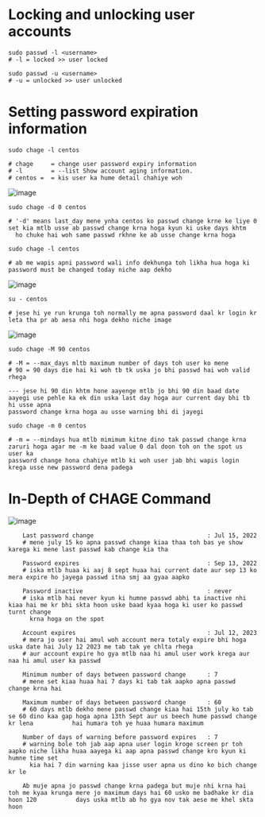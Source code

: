 # Locking and unlocking user accounts

    sudo passwd -l <username>
    # -l = locked >> user locked 
  
    sudo passwd -u <username>
    # -u = unlocked >> user unlocked
    
# Setting password expiration information

    sudo chage -l centos
    
    # chage     = change user password expiry information
    # -l        = --list Show account aging information. 
    # centos =  = kis user ka hume detail chahiye woh 
    
  ![image](https://user-images.githubusercontent.com/38901699/180714327-57c931c2-b838-4f4c-9d07-630a00e57b83.png)

    sudo chage -d 0 centos
    
    # '-d' means last_day mene ynha centos ko passwd change krne ke liye 0 set kia mtlb usse ab passwd change krna hoga kyun ki uske days khtm
      ho chuke hai woh same passwd rkhne ke ab usse change krna hoga 
    
    sudo chage -l centos
    
    # ab me wapis apni password wali info dekhunga toh likha hua hoga ki password must be changed today niche aap dekho 
    
  ![image](https://user-images.githubusercontent.com/38901699/180715897-76bd110d-1784-4b0c-8312-15bf2c852a1c.png)
      
    su - centos
    
    # jese hi ye run krunga toh normally me apna password daal kr login kr leta tha pr ab aesa nhi hoga dekho niche image 
    
  ![image](https://user-images.githubusercontent.com/38901699/180716418-1e31fcb4-52ae-46d6-9215-56980e4cbb7f.png)

    sudo chage -M 90 centos
    
    # -M = --max_days mltb maximum number of days toh user ko mene 
    # 90 = 90 days die hai ki woh tb tk uska jo bhi passwd hai woh valid rhega
    
    --- jese hi 90 din khtm hone aayenge mtlb jo bhi 90 din baad date aayegi use pehle ka ek din uska last day hoga aur current day bhi tb hi usse apna
    password change krna hoga au usse warning bhi di jayegi 
    
    sudo chage -m 0 centos
    
    # -m = --mindays hua mtlb mimimum kitne dino tak passwd change krna zaruri hoga agar me -m ke baad value 0 dal doon toh on the spot us user ka 
    password change hona chahiye mtlb ki woh user jab bhi wapis login krega usse new password dena padega

# In-Depth of CHAGE Command
![image](https://user-images.githubusercontent.com/38901699/189149494-00bc10e2-2efd-441c-8477-09c7aaf040df.png)
       
        Last password change					            : Jul 15, 2022
        # mene july 15 ko apna passwd change kiaa thaa toh bas ye show karega ki mene last passwd kab change kia tha
        
        Password expires					                : Sep 13, 2022
        # iska mtlb huaa ki aaj 8 sept huaa hai current date aur sep 13 ko mera expire ho jayega passwd itna smj aa gyaa aapko
        
        Password inactive					                : never
        # iska mtlb hai never kyun ki humne passwd abhi ta inactive nhi kiaa hai me kr bhi skta hoon uske baad kyaa hoga ki user ko passwd turnt change 
          krna hoga on the spot 
        
        Account expires						                : Jul 12, 2023
        # mera jo user hai amul woh account mera totaly expire bhi hoga uska date hai July 12 2023 me tab tak ye chlta rhega
        # aur account expire ho gya mtlb naa hi amul user work krega aur naa hi amul user ka passwd 
        
        Minimum number of days between password change		: 7
        # mene set kiaa huaa hai 7 days ki tab tak aapko apna passwd change krna hai 
        
        Maximum number of days between password change		: 60
        # 60 days mtlb dekho mene passwd change kiaa hai 15th july ko tab se 60 dino kaa gap hoga apna 13th Sept aur us beech hume passwd change kr lena           hai humara toh ye huaa humara maximum
        
        Number of days of warning before password expires	: 7
        # warning bole toh jab aap apna user login kroge screen pr toh aapko niche likha huaa aayega ki aap apna passwd change kro kyun ki humne time set 
          kia hai 7 din warning kaa jisse user apna us dino ko bich change kr le 
        
        Ab muje apna jo passwd change krna padega but muje nhi krna hai toh me kyaa krunga mere jo maximum days hai 60 usko me badhake kr dia hoon 120           days uska mtlb ab ho gya nov tak aese me khel skta hoon 
        
